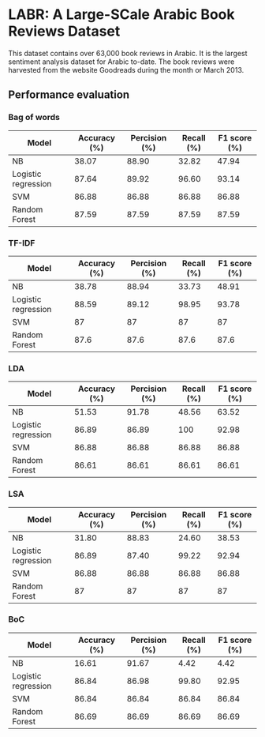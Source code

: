 # LABR: A Large-SCale Arabic Book Reviews Dataset
This dataset contains over 63,000 book reviews in Arabic. It is the largest sentiment analysis dataset for Arabic to-date. The book reviews were harvested from the website Goodreads during the month or March 2013.

## Performance evaluation
### Bag of words
| Model| Accuracy (%) | Percision (%) | Recall (%) | F1 score (%)|
| -| - | - | - | - |
| NB | 38.07 | 88.90 | 32.82 | 47.94 |
| Logistic regression | 87.64 | 89.92 | 96.60 | 93.14 |
| SVM | 86.88 | 86.88 | 86.88 | 86.88 |
| Random Forest | 87.59 | 87.59 | 87.59 | 87.59 |

### TF-IDF
| Model| Accuracy (%) | Percision (%) | Recall (%) | F1 score (%)|
| -| - | - | - | - |
| NB | 38.78 | 88.94 | 33.73 | 48.91 |
| Logistic regression | 88.59 | 89.12 | 98.95 | 93.78 |
| SVM | 87 | 87 | 87 | 87 |
| Random Forest | 87.6 | 87.6 | 87.6 | 87.6 |
### LDA
| Model| Accuracy (%) | Percision (%) | Recall (%) | F1 score (%)|
| -| - | - | - | - |
| NB | 51.53 | 91.78 | 48.56 | 63.52 |
| Logistic regression | 86.89 | 86.89 | 100 | 92.98 |
| SVM | 86.88 | 86.88 | 86.88 | 86.88 |
| Random Forest | 86.61 | 86.61 | 86.61 | 86.61 |
### LSA
| Model| Accuracy (%) | Percision (%) | Recall (%) | F1 score (%)|
| -| - | - | - | - |
| NB | 31.80 | 88.83 | 24.60 | 38.53 |
| Logistic regression | 86.89 | 87.40 | 99.22 | 92.94 |
| SVM | 86.88 | 86.88 | 86.88 | 86.88 |
| Random Forest | 87 | 87 | 87 | 87 |
### BoC
| Model| Accuracy (%) | Percision (%) | Recall (%) | F1 score (%)|
| -| - | - | - | - |
| NB | 16.61 | 91.67 | 4.42 | 4.42 |
| Logistic regression | 86.84 | 86.98 | 99.80 | 92.95 |
| SVM | 86.84 | 86.84 | 86.84 | 86.84 |
| Random Forest | 86.69 | 86.69 | 86.69 | 86.69 |